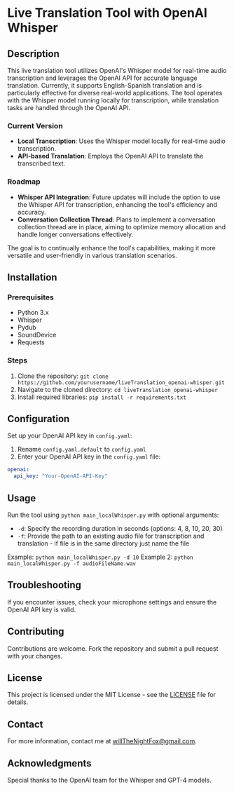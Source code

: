 # Live Translation Tool with OpenAI Whisper

## Description
This live translation tool utilizes OpenAI's Whisper model for real-time audio transcription and leverages the OpenAI API for accurate language translation. Currently, it supports English-Spanish translation and is particularly effective for diverse real-world applications. The tool operates with the Whisper model running locally for transcription, while translation tasks are handled through the OpenAI API.

### Current Version
- **Local Transcription**: Uses the Whisper model locally for real-time audio transcription.
- **API-based Translation**: Employs the OpenAI API to translate the transcribed text.

### Roadmap
- **Whisper API Integration**: Future updates will include the option to use the Whisper API for transcription, enhancing the tool's efficiency and accuracy.
- **Conversation Collection Thread**: Plans to implement a conversation collection thread are in place, aiming to optimize memory allocation and handle longer conversations effectively.

The goal is to continually enhance the tool's capabilities, making it more versatile and user-friendly in various translation scenarios.

## Installation
### Prerequisites
- Python 3.x
- Whisper
- Pydub
- SoundDevice
- Requests

### Steps
1. Clone the repository: `git clone https://github.com/yourusername/liveTranslation_openai-whisper.git`
2. Navigate to the cloned directory: `cd liveTranslation_openai-whisper`
3. Install required libraries: `pip install -r requirements.txt`

## Configuration
Set up your OpenAI API key in `config.yaml`:
1. Rename `config.yaml.default` to `config.yaml`
2. Enter your OpenAI API key in the `config.yaml` file:
```yaml
openai:
  api_key: "Your-OpenAI-API-Key"
```

## Usage
Run the tool using `python main_localWhisper.py` with optional arguments:
- `-d`: Specify the recording duration in seconds (options: 4, 8, 10, 20, 30)
- `-f`: Provide the path to an existing audio file for transcription and translation - if file is in the same directory just name the file

Example: `python main_localWhisper.py -d 10`
Example 2: `python main_localWhisper.py -f audioFileName.wav`

## Troubleshooting
If you encounter issues, check your microphone settings and ensure the OpenAI API key is valid.

## Contributing
Contributions are welcome. Fork the repository and submit a pull request with your changes.

## License
This project is licensed under the MIT License - see the [LICENSE](LICENSE) file for details.

## Contact
For more information, contact me at [willTheNightFox@gmail.com](mailto:willTheNightFox@gmail.com).

## Acknowledgments
Special thanks to the OpenAI team for the Whisper and GPT-4 models.
